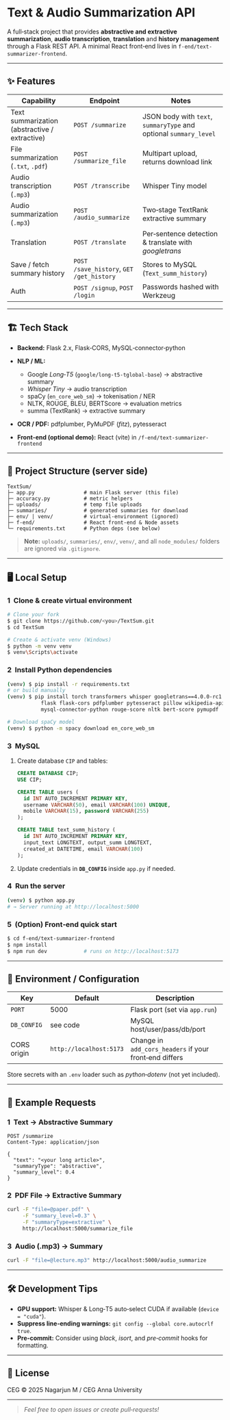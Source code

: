 # Text & Audio Summarization API

A full‑stack project that provides **abstractive and extractive summarization**, **audio transcription**, **translation** and **history management** through a Flask REST API.  A minimal React front‑end lives in `f‑end/text-summarizer-frontend`.

---

## ✨ Features

| Capability                                    | Endpoint                                 | Notes                                                             |
| --------------------------------------------- | ---------------------------------------- | ----------------------------------------------------------------- |
| Text summarization (abstractive / extractive) | `POST /summarize`                        | JSON body with `text`, `summaryType` and optional `summary_level` |
| File summarization (`.txt`, `.pdf`)           | `POST /summarize_file`                   | Multipart upload, returns download link                           |
| Audio transcription (`.mp3`)                  | `POST /transcribe`                       | Whisper Tiny model                                                |
| Audio summarization (`.mp3`)                  | `POST /audio_summarize`                  | Two‑stage TextRank extractive summary                             |
| Translation                                   | `POST /translate`                        | Per‑sentence detection & translate with *googletrans*             |
| Save / fetch summary history                  | `POST /save_history`, `GET /get_history` | Stores to MySQL (`Text_summ_history`)                             |
| Auth                                          | `POST /signup`, `POST /login`            | Passwords hashed with Werkzeug                                    |

---

## 🏗  Tech Stack

* **Backend:** Flask 2.x, Flask‑CORS, MySQL‑connector‑python
* **NLP / ML:**

  * Google *Long‑T5* (`google/long-t5-tglobal-base`)  → abstractive summary
  * *Whisper Tiny*  → audio transcription
  * spaCy (`en_core_web_sm`)  → tokenisation / NER
  * NLTK, ROUGE, BLEU, BERTScore  → evaluation metrics
  * summa (TextRank)  → extractive summary
* **OCR / PDF:** pdfplumber, PyMuPDF (*fitz*), pytesseract
* **Front‑end (optional demo):** React (vite) in `/f-end/text-summarizer-frontend`

---

## 📂 Project Structure (server side)

```
TextSum/
├─ app.py                # main Flask server (this file)
├─ accuracy.py           # metric helpers
├─ uploads/              # temp file uploads
├─ summaries/            # generated summaries for download
├─ env/ | venv/          # virtual‑environment (ignored)
├─ f-end/                # React front‑end & Node assets
└─ requirements.txt      # Python deps (see below)
```

> **Note:** `uploads/`, `summaries/`, `env/`, `venv/`, and all `node_modules/` folders are ignored via `.gitignore`.

---

## 🖥️  Local Setup

### 1  Clone & create virtual environment

```bash
# Clone your fork
$ git clone https://github.com/<you>/TextSum.git
$ cd TextSum

# Create & activate venv (Windows)
$ python -m venv venv
$ venv\Scripts\activate
```

### 2  Install Python dependencies

```bash
(venv) $ pip install -r requirements.txt
# or build manually
(venv) $ pip install torch transformers whisper googletrans==4.0.0-rc1 \
           flask flask-cors pdfplumber pytesseract pillow wikipedia-api spacy summa \
           mysql-connector-python rouge-score nltk bert-score pymupdf

# Download spaCy model
(venv) $ python -m spacy download en_core_web_sm
```

### 3  MySQL

1. Create database `CIP` and tables:

   ```sql
   CREATE DATABASE CIP;
   USE CIP;

   CREATE TABLE users (
     id INT AUTO_INCREMENT PRIMARY KEY,
     username VARCHAR(50), email VARCHAR(100) UNIQUE,
     mobile VARCHAR(15), password VARCHAR(255)
   );

   CREATE TABLE text_summ_history (
     id INT AUTO_INCREMENT PRIMARY KEY,
     input_text LONGTEXT, output_summ LONGTEXT,
     created_at DATETIME, email VARCHAR(100)
   );
   ```
2. Update credentials in **`DB_CONFIG`** inside `app.py` if needed.

### 4  Run the server

```bash
(venv) $ python app.py
# → Server running at http://localhost:5000
```

### 5  (Option) Front‑end quick start

```bash
$ cd f-end/text-summarizer-frontend
$ npm install
$ npm run dev            # runs on http://localhost:5173
```

---

## 🔑  Environment / Configuration

| Key         | Default                 | Description                                            |
| ----------- | ----------------------- | ------------------------------------------------------ |
| `PORT`      | 5000                    | Flask port (set via `app.run`)                         |
| `DB_CONFIG` | see code                | MySQL host/user/pass/db/port                           |
| CORS origin | `http://localhost:5173` | Change in `add_cors_headers` if your front‑end differs |

Store secrets with an `.env` loader such as *python‑dotenv* (not yet included).

---

## 🎯  Example Requests

### 1  Text → Abstractive Summary

```http
POST /summarize
Content‑Type: application/json

{
  "text": "<your long article>",
  "summaryType": "abstractive",
  "summary_level": 0.4
}
```

### 2  PDF File → Extractive Summary

```bash
curl -F "file=@paper.pdf" \
     -F "summary_level=0.3" \
     -F "summaryType=extractive" \
     http://localhost:5000/summarize_file
```

### 3  Audio (.mp3) → Summary

```bash
curl -F "file=@lecture.mp3" http://localhost:5000/audio_summarize
```

---

## 🛠  Development Tips

* **GPU support:** Whisper & Long‑T5 auto‑select CUDA if available (`device = "cuda"`).
* **Suppress line‑ending warnings:** `git config --global core.autocrlf true`.
* **Pre‑commit:** Consider using *black*, *isort*, and *pre‑commit* hooks for formatting.

---

## 📜  License

CEG © 2025 Nagarjun M / CEG Anna University

---

> *Feel free to open issues or create pull‑requests!*
